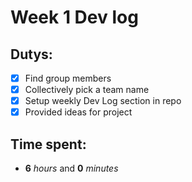 # Week 1 Dev log

## Dutys:
- [x]  Find group members
- [x]  Collectively pick a team name
- [x]  Setup weekly Dev Log section in repo
- [x]  Provided ideas for project

## Time spent:
  * **6** _hours_ and **0** _minutes_
